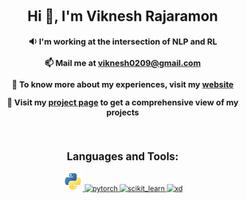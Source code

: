 <h1 align="center">Hi 👋, I'm Viknesh Rajaramon</h1>

<h3 align="center">
  
🔉 I'm working at the intersection of NLP and RL </a>

📫 Mail me at **viknesh0209@gmail.com**

📄 To know more about my experiences, visit my [website](https://Viknesh-Rajaramon.github.io/)

👷 Visit my [project page](https://Viknesh-Rajaramon.github.io/Viknesh-Rajaramon/) to get a comprehensive view of my projects
  
<br>
</h3>
<h2 align="center">Languages and Tools:</h2>
<p align="center"> <a href="https://www.python.org" target="_blank"> <img src="https://raw.githubusercontent.com/devicons/devicon/master/icons/python/python-original.svg" alt="python" width="40" height="40"/>       </a> 
<a href="https://pytorch.org/" target="_blank"> <img src="https://www.vectorlogo.zone/logos/pytorch/pytorch-icon.svg" alt="pytorch" width="40" height="40"/>       </a> 
<a href="https://scikit-learn.org/" target="_blank"> <img src="https://upload.wikimedia.org/wikipedia/commons/0/05/Scikit_learn_logo_small.svg" alt="scikit_learn" width="40" height="40"/>          </a> 
<a href="https://www.adobe.com/products/xd.html" target="_blank"> <img src="https://cdn.worldvectorlogo.com/logos/adobe-xd.svg" alt="xd" width="40" height="40"/>            </a> </p>
